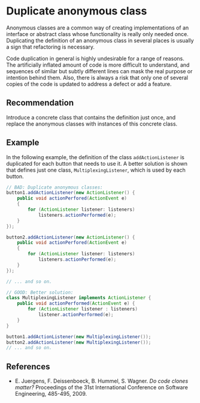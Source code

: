 # Duplicate anonymous class
Anonymous classes are a common way of creating implementations of an interface or abstract class whose functionality is really only needed once. Duplicating the definition of an anonymous class in several places is usually a sign that refactoring is necessary.

Code duplication in general is highly undesirable for a range of reasons. The artificially inflated amount of code is more difficult to understand, and sequences of similar but subtly different lines can mask the real purpose or intention behind them. Also, there is always a risk that only one of several copies of the code is updated to address a defect or add a feature.


## Recommendation
Introduce a concrete class that contains the definition just once, and replace the anonymous classes with instances of this concrete class.


## Example
In the following example, the definition of the class `addActionListener` is duplicated for each button that needs to use it. A better solution is shown that defines just one class, `MultiplexingListener`, which is used by each button.


```java
// BAD: Duplicate anonymous classes:
button1.addActionListener(new ActionListener() {
    public void actionPerfored(ActionEvent e)
    {
        for (ActionListener listener: listeners)
            listeners.actionPerformed(e);
    }
});

button2.addActionListener(new ActionListener() {
    public void actionPerfored(ActionEvent e)
    {
        for (ActionListener listener: listeners)
            listeners.actionPerformed(e);
    }
});

// ... and so on.

// GOOD: Better solution:
class MultiplexingListener implements ActionListener {
    public void actionPerformed(ActionEvent e) {
        for (ActionListener listener : listeners)
            listener.actionPerformed(e);
    }
}

button1.addActionListener(new MultiplexingListener());
button2.addActionListener(new MultiplexingListener());
// ... and so on.

```

## References
* E. Juergens, F. Deissenboeck, B. Hummel, S. Wagner. *Do code clones matter?* Proceedings of the 31st International Conference on Software Engineering, 485-495, 2009.
